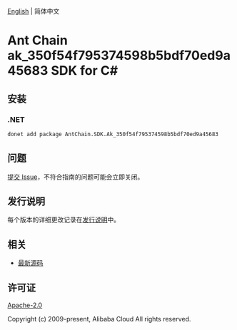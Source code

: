 [English](README.md) | 简体中文

# Ant Chain ak_350f54f795374598b5bdf70ed9a45683 SDK for C#

## 安装

### .NET

```bash
donet add package AntChain.SDK.Ak_350f54f795374598b5bdf70ed9a45683
```

## 问题

[提交 Issue](https://github.com/alipay/antchain-openapi-prod-sdk/issues/new)，不符合指南的问题可能会立即关闭。

## 发行说明

每个版本的详细更改记录在[发行说明](./ChangeLog.txt)中。

## 相关

* [最新源码](https://github.com/antchain-openapi-prod-sdk)

## 许可证

[Apache-2.0](http://www.apache.org/licenses/LICENSE-2.0)

Copyright (c) 2009-present, Alibaba Cloud All rights reserved.
